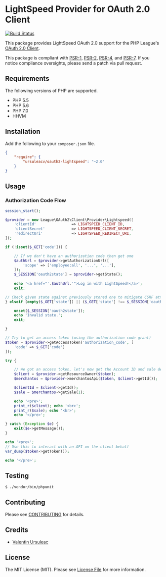 # LightSpeed Provider for OAuth 2.0 Client

[![Build Status](https://travis-ci.org/ursuleacv/oauth2-lightspeed.png?branch=master)](https://travis-ci.org/ursuleacv/oauth2-lightspeed)

This package provides LightSpeed OAuth 2.0 support for the PHP League's [OAuth 2.0 Client](https://github.com/thephpleague/oauth2-client).

This package is compliant with [PSR-1][], [PSR-2][], [PSR-4][], and [PSR-7][]. If you notice compliance oversights, please send a patch via pull request.

[PSR-1]: https://github.com/php-fig/fig-standards/blob/master/accepted/PSR-1-basic-coding-standard.md
[PSR-2]: https://github.com/php-fig/fig-standards/blob/master/accepted/PSR-2-coding-style-guide.md
[PSR-4]: https://github.com/php-fig/fig-standards/blob/master/accepted/PSR-4-autoloader.md
[PSR-7]: https://github.com/php-fig/fig-standards/blob/master/accepted/PSR-7-http-message.md


## Requirements

The following versions of PHP are supported.

* PHP 5.5
* PHP 5.6
* PHP 7.0
* HHVM

## Installation

Add the following to your `composer.json` file.

```json
{
    "require": {
        "ursuleacv/oauth2-lightspeed": "~2.0"
    }
}
```

## Usage

### Authorization Code Flow

```php
session_start();

$provider = new League\OAuth2\Client\Provider\Lightspeed([
    'clientId'                => LIGHTSPEED_CLIENT_ID,
    'clientSecret'            => LIGHTSPEED_CLIENT_SECRET,
    'redirectUri'             => LIGHTSPEED_REDIRECT_URI,
]);

if (!isset($_GET['code'])) {

    // If we don't have an authorization code then get one
    $authUrl = $provider->getAuthorizationUrl([
        'scope' => ['employee:all', '...', '...'],
    ]);
    $_SESSION['oauth2state'] = $provider->getState();
    
    echo '<a href="'.$authUrl.'">Log in with LightSpeed!</a>';
    exit;

// Check given state against previously stored one to mitigate CSRF attack
} elseif (empty($_GET['state']) || ($_GET['state'] !== $_SESSION['oauth2state'])) {

    unset($_SESSION['oauth2state']);
    echo 'Invalid state.';
    exit;

}

// Try to get an access token (using the authorization code grant)
$token = $provider->getAccessToken('authorization_code', [
    'code' => $_GET['code']
]);

try {

    // We got an access token, let's now get the Account ID and sale details
    $client = $provider->getResourceOwner($token);
    $merchantos = $provider->merchantosApi($token, $client->getId());

    $clientId = $client->getId();
    $sale = $merchantos->getSale(1);

    echo '<pre>';
    print_r($client); echo '<br>';
    print_r($sale); echo '<br>';
    echo '</pre>';

} catch (Exception $e) {
    exit($e->getMessage());
}

echo '<pre>';
// Use this to interact with an API on the client behalf
var_dump($token->getToken());

echo '</pre>';
```

## Testing

``` bash
$ ./vendor/bin/phpunit
```

## Contributing

Please see [CONTRIBUTING](https://github.com/ursuleacv/oauth2-lightspeed/blob/master/CONTRIBUTING.md) for details.


## Credits

- [Valentin Ursuleac](https://github.com/ursuleacv)

## License

The MIT License (MIT). Please see [License File](https://github.com/ursuleacv/oauth2-lightspeed/blob/master/LICENSE) for more information.
